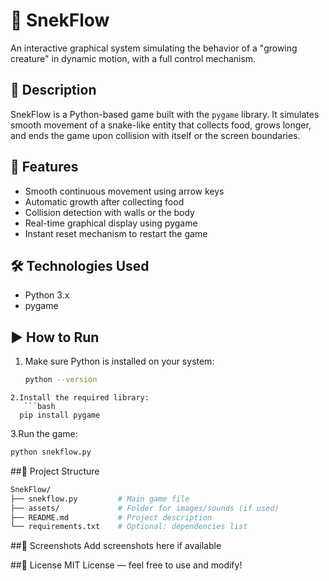# 🐍 SnekFlow

An interactive graphical system simulating the behavior of a "growing creature" in dynamic motion, with a full control mechanism.

## 🎯 Description
SnekFlow is a Python-based game built with the `pygame` library. It simulates smooth movement of a snake-like entity that collects food, grows longer, and ends the game upon collision with itself or the screen boundaries.

## 🧠 Features
- Smooth continuous movement using arrow keys  
- Automatic growth after collecting food  
- Collision detection with walls or the body  
- Real-time graphical display using pygame  
- Instant reset mechanism to restart the game

## 🛠️ Technologies Used
- Python 3.x  
- pygame

## ▶️ How to Run
1. Make sure Python is installed on your system:
   ```bash
   python --version
```
2.Install the required library:
   ```bash
  pip install pygame
```
3.Run the game:
  ```bash
  python snekflow.py
```
##📁 Project Structure
  ```bash
SnekFlow/
├── snekflow.py         # Main game file
├── assets/             # Folder for images/sounds (if used)
├── README.md           # Project description
└── requirements.txt    # Optional: dependencies list
 ```

##📸 Screenshots
Add screenshots here if available

##📃 License
MIT License — feel free to use and modify!
